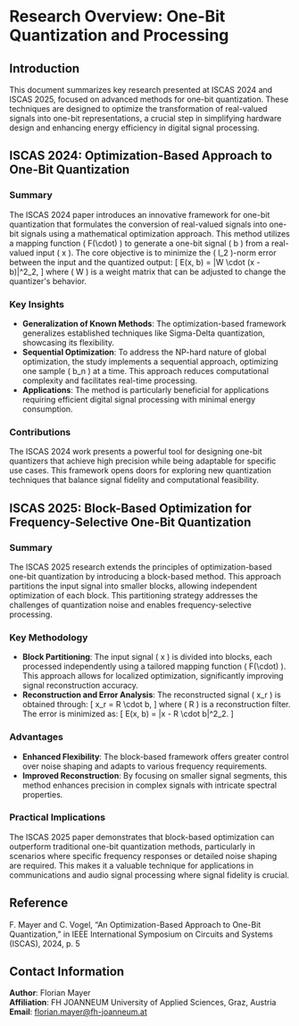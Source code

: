 # Research Overview: One-Bit Quantization and Processing

## Introduction

This document summarizes key research presented at ISCAS 2024 and ISCAS 2025, focused on advanced methods for one-bit quantization. These techniques are designed to optimize the transformation of real-valued signals into one-bit representations, a crucial step in simplifying hardware design and enhancing energy efficiency in digital signal processing.

## ISCAS 2024: Optimization-Based Approach to One-Bit Quantization

### Summary
The ISCAS 2024 paper introduces an innovative framework for one-bit quantization that formulates the conversion of real-valued signals into one-bit signals using a mathematical optimization approach. This method utilizes a mapping function \( F(\cdot) \) to generate a one-bit signal \( b \) from a real-valued input \( x \). The core objective is to minimize the \( l_2 \)-norm error between the input and the quantized output:
\[
E(x, b) = \|W \cdot (x - b)\|^2_2,
\]
where \( W \) is a weight matrix that can be adjusted to change the quantizer's behavior.

### Key Insights
- **Generalization of Known Methods**: The optimization-based framework generalizes established techniques like Sigma-Delta quantization, showcasing its flexibility.
- **Sequential Optimization**: To address the NP-hard nature of global optimization, the study implements a sequential approach, optimizing one sample \( b_n \) at a time. This approach reduces computational complexity and facilitates real-time processing.
- **Applications**: The method is particularly beneficial for applications requiring efficient digital signal processing with minimal energy consumption.

### Contributions
The ISCAS 2024 work presents a powerful tool for designing one-bit quantizers that achieve high precision while being adaptable for specific use cases. This framework opens doors for exploring new quantization techniques that balance signal fidelity and computational feasibility.

## ISCAS 2025: Block-Based Optimization for Frequency-Selective One-Bit Quantization

### Summary
The ISCAS 2025 research extends the principles of optimization-based one-bit quantization by introducing a block-based method. This approach partitions the input signal into smaller blocks, allowing independent optimization of each block. This partitioning strategy addresses the challenges of quantization noise and enables frequency-selective processing.

### Key Methodology
- **Block Partitioning**: The input signal \( x \) is divided into blocks, each processed independently using a tailored mapping function \( F(\cdot) \). This approach allows for localized optimization, significantly improving signal reconstruction accuracy.
- **Reconstruction and Error Analysis**: The reconstructed signal \( x_r \) is obtained through:
\[
x_r = R \cdot b,
\]
where \( R \) is a reconstruction filter. The error is minimized as:
\[
E(x, b) = \|x - R \cdot b\|^2_2.
\]

### Advantages
- **Enhanced Flexibility**: The block-based framework offers greater control over noise shaping and adapts to various frequency requirements.
- **Improved Reconstruction**: By focusing on smaller signal segments, this method enhances precision in complex signals with intricate spectral properties.

### Practical Implications
The ISCAS 2025 paper demonstrates that block-based optimization can outperform traditional one-bit quantization methods, particularly in scenarios where specific frequency responses or detailed noise shaping are required. This makes it a valuable technique for applications in communications and audio signal processing where signal fidelity is crucial.

## Reference

F. Mayer and C. Vogel, “An Optimization-Based Approach to One-Bit Quantization,” in IEEE International Symposium on Circuits and Systems (ISCAS), 2024, p. 5

## Contact Information

**Author**: Florian Mayer  
**Affiliation**: FH JOANNEUM University of Applied Sciences, Graz, Austria  
**Email**: [florian.mayer@fh-joanneum.at](mailto:florian.mayer@fh-joanneum.at)

